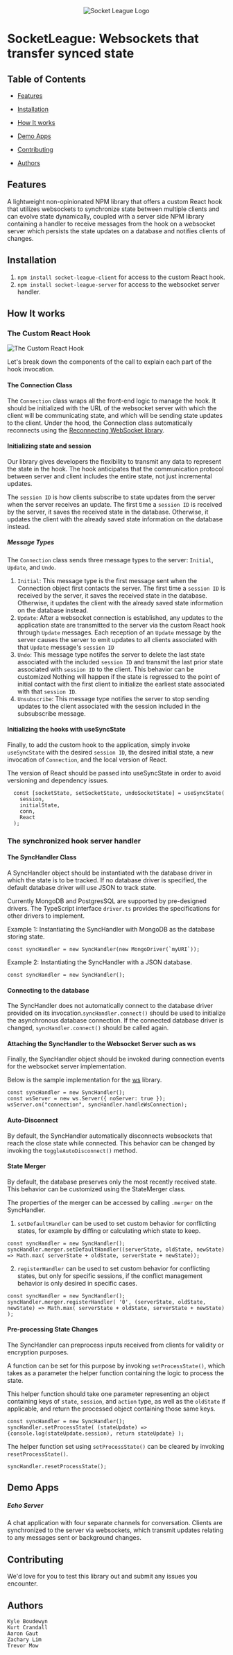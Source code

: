 <p align="center">
  <img src="https://github.com/oslabs-beta/SocketLeague/blob/5bd79f9556de084e33323787a46da8e9c2442288/assets/images/Socket_League_Logo_.gif" alt="Socket League Logo"/>
</p>


# SocketLeague: Websockets that transfer synced state



## Table of Contents

- [Features](#features)

- [Installation](#installation)

- [How It works](#how-it-works)

- [Demo Apps](#demo-apps)

- [Contributing](#contributing)

- [Authors](#authors)

## Features

A lightweight non-opinionated NPM library that offers a custom React hook that utilizes websockets to synchronize state between multiple clients and can evolve state dynamically, coupled with a server side NPM library containing a handler to receive messages from the hook on a websocket server which persists the state updates on a database and notifies clients of changes.

## Installation

1. ``npm install socket-league-client`` for access to the custom React hook.
2. ``npm install socket-league-server`` for access to the websocket server handler.

## How It works

### The Custom React Hook

![The Custom React Hook](https://github.com/oslabs-beta/SocketLeague/blob/05ac3593c981402dc4adc8cdccccbd7dc225d56a/assets/images/Socket-League-Frontend-Hook.png)

Let's break down the components of the call to explain each part of the hook invocation.

#### The Connection Class

The ``Connection`` class wraps all the front-end logic to manage the hook. It should be initialized with the URL of the websocket server with which the client will be communicating state, and which will be sending state updates to the client. Under the hood, the Connection class automatically reconnects using the [Reconnecting WebSocket library](https://www.npmjs.com/package/reconnecting-websocket).

#### Initializing state and session

Our library gives developers the flexibility to transmit any data to represent the state in the hook. The hook anticipates that the communication protocol between server and client includes the entire state, not just incremental updates.

The ``session ID`` is how clients subscribe to state updates from the server when the server receives an update. The first time a ``session ID`` is received by the server, it saves the received state in the database. Otherwise, it updates the client with the already saved state information on the database instead.

##### Message Types

The ``Connection`` class sends three message types to the server: ``Initial``, ``Update``, and ``Undo``.

1. ``Initial``: This message type is the first message sent when the Connection object first contacts the server. The first time a ``session ID`` is received by the server, it saves the received state in the database. Otherwise, it updates the client with the already saved state information on the database instead.
2. ``Update``: After a websocket connection is established, any updates to the application state are transmitted to the server via the custom React hook through ``Update`` messages. Each reception of an ``Update`` message by the server causes the server to emit updates to all clients associated with that ``Update`` message's ``session ID``
3. ``Undo``: This message type notifes the server to delete the last state associated with the included ``session ID`` and transmit the last prior state associated with ``session ID`` to the client. This behavior can be customized  Nothing will happen if the state is regressed to the point of initial contact with the first client to initialize the earliest state associated with that ``session ID``.
4. ``Unsubscribe``: This message type notifies the server to stop sending updates to the client associated with the session included in the subsubscribe message. 

#### Initializing the hooks with useSyncState

Finally, to add the custom hook to the application, simply invoke ``useSyncState`` with the desired ``session ID``, the desired initial state, a new invocation of ``Connection``, and the local version of React.

The version of React should be passed into useSyncState in order to avoid versioning and dependency issues.

```
  const [socketState, setSocketState, undoSocketState] = useSyncState(
    session,
    initialState,
    conn,
    React
  );
```

### The synchronized hook server handler

#### The SyncHandler Class

A SyncHandler object should be instantiated with the database driver in which the state is to be tracked. If no database driver is specified, the default database driver will use JSON to track state.

Currently MongoDB and PostgresSQL are supported by pre-designed drivers. The TypeScript interface ``driver.ts`` provides the specifications for other drivers to implement.

Example 1: Instantiating the SyncHandler with MongoDB as the database storing state.

``const syncHandler = new SyncHandler(new MongoDriver(`myURI`));``

Example 2: Instantiating the SyncHandler with a JSON database.

``const syncHandler = new SyncHandler();``

#### Connecting to the database

The SyncHandler does not automatically connect to the database driver provided on its invocation.``syncHandler.connect()`` should be used to initialize the asynchronous database connection. If the connected database driver is changed, ``syncHandler.connect()`` should be called again.

#### Attaching the SyncHandler to the Websocket Server such as ws

Finally, the SyncHandler object should be invoked during connection events for the websocket server implementation.

Below is the sample implementation for the [ws](https://www.npmjs.com/package/ws) library.

```
const syncHandler = new SyncHandler();
const wsServer = new ws.Server({ noServer: true });
wsServer.on("connection", syncHandler.handleWsConnection);
```

#### Auto-Disconnect

By default, the SyncHandler automatically disconnects websockets that reach the close state while connected. This behavior can be changed by invoking the ``toggleAutoDisconnect()`` method.

#### State Merger

By default, the database preserves only the most recently received state. This behavior can be customized using the StateMerger class.

The properties of the merger can be accessed by calling ``.merger`` on the SyncHandler.

1. ``setDefaultHandler`` can be used to set custom behavior for conflicting states, for example by diffing or calculating which state to keep. 

```
const syncHandler = new SyncHandler();
syncHandler.merger.setDefaultHandler((serverState, oldState, newState) => Math.max( serverState + oldState, serverState + newState));
```

2. ``registerHandler`` can be used to set custom behavior for conflicting states, but only for specific sessions, if the conflict management behavior is only desired in specific cases. 

```
const syncHandler = new SyncHandler();
syncHandler.merger.registerHandler( '0', (serverState, oldState, newState) => Math.max( serverState + oldState, serverState + newState) );
```

#### Pre-processing State Changes

The SyncHandler can preprocess inputs received from clients for validity or encryption purposes.

A function can be set for this purpose by invoking ``setProcessState()``, which takes as a parameter the helper function containing the logic to process the state.

This helper function should take one parameter representing an object containing keys of ``state``, ``session``, and ``action`` type, as well as the ``oldState`` if applicable, and return the processed object containing those same keys.

```
const syncHandler = new SyncHandler();
syncHandler.setProcessState( (stateUpdate) => {console.log(stateUpdate.session), return stateUpdate} );
```

The helper function set using ``setProcessState()`` can be cleared by invoking ``resetProcessState()``.

```
syncHandler.resetProcessState();
```

## Demo Apps

##### Echo Server

A chat application with four separate channels for conversation. Clients are synchronized to the server via websockets, which transmit updates relating to any messages sent or background changes.

## Contributing

We'd love for you to test this library out and submit any issues you encounter.

## Authors

```
Kyle Boudewyn
Kurt Crandall
Aaron Gaut
Zachary Lim
Trevor Mow
```
